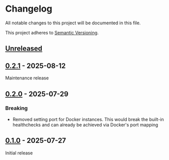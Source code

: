 # Changelog

All notable changes to this project will be documented in this file.

This project adheres to [Semantic Versioning](https://semver.org).

<!--
Note: In this file, do not use the hard wrap in the middle of a sentence for compatibility with GitHub comment style markdown rendering.
-->

## [Unreleased]

## [0.2.1] - 2025-08-12

Maintenance release

## [0.2.0] - 2025-07-29
### Breaking
- Removed setting port for Docker instances. This would break the built-in healthchecks and can already be achieved via Docker's port mapping

## [0.1.0] - 2025-07-27

Initial release

[Unreleased]: https://github.com/CPU-Blanc/Rumia/compare/v0.2.1...HEAD
[0.2.1]: https://github.com/CPU-Blanc/Rumia/compare/v0.2.0...v0.2.1
[0.2.0]: https://github.com/CPU-Blanc/Rumia/compare/v0.1.0...v0.2.0
[0.1.0]: https://github.com/CPU-Blanc/Rumia/tree/v0.1.0